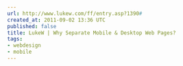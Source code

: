 ```yaml
---
url: http://www.lukew.com/ff/entry.asp?1390#
created_at: 2011-09-02 13:36 UTC
published: false
title: LukeW | Why Separate Mobile & Desktop Web Pages?
tags:
- webdesign
- mobile
---
```



